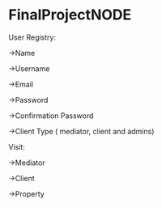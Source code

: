 # FinalProjectNODE

<p>User Registry:</p>

<p>->Name</p>
<p>->Username</p>
<p>->Email</p>
<p>->Password</p>
<p>->Confirmation Password</p>
<p>->Client Type ( mediator, client and admins)</p>

<p>Visit:</p>

<p>->Mediator</p>
<p>->Client</p>
<p>->Property</p>